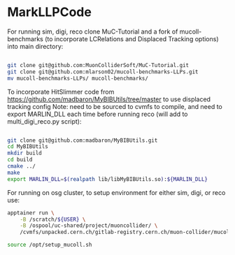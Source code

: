 # MarkLLPCode

For running sim, digi, reco clone MuC-Tutorial and a fork of mucoll-benchmarks (to incorporate LCRelations and Displaced Tracking options) into main directory:

```bash

git clone git@github.com:MuonColliderSoft/MuC-Tutorial.git
git clone git@github.com:mlarson02/mucoll-benchmarks-LLPs.git
mv mucoll-benchmarks-LLPs/ mucoll-benchmarks/
```

To incorporate HitSlimmer code from https://github.com/madbaron/MyBIBUtils/tree/master to use displaced tracking config
Note: need to be sourced to cvmfs to compile, and need to export MARLIN_DLL each time before running reco (will add to multi_digi_reco.py script):

```bash

git clone git@github.com:madbaron/MyBIBUtils.git
cd MyBIBUtils
mkdir build
cd build
cmake ../
make
export MARLIN_DLL=$(realpath lib/libMyBIBUtils.so):${MARLIN_DLL}
```

For running on osg cluster, to setup environment for either sim, digi, or reco use: 
```bash
apptainer run \
    -B /scratch/${USER} \
    -B /ospool/uc-shared/project/muoncollider/ \
    /cvmfs/unpacked.cern.ch/gitlab-registry.cern.ch/muon-collider/mucoll-deploy/mucoll:2.9-alma9

source /opt/setup_mucoll.sh
```

